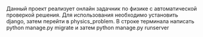 Данный проект реализует онлайн задачник по физике с автоматической проверкой решения. Для использования необходимо установить django, затем перейти в physics_problem. В строке терминала написать python manage.py migrate и затем python manage.py runserver
